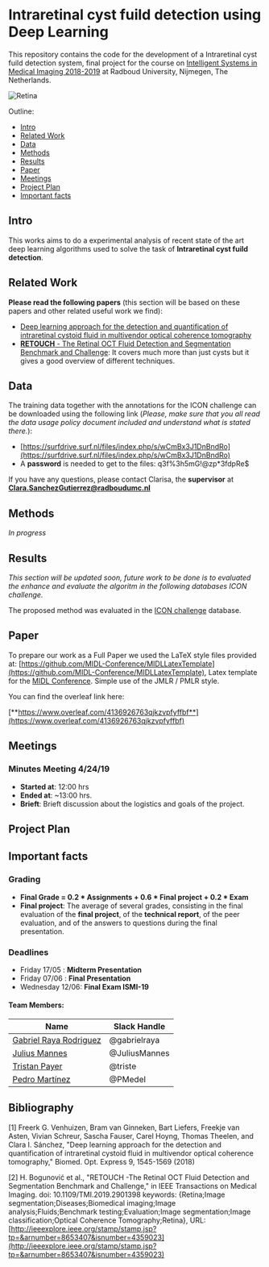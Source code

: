# Intraretinal cyst fuild detection using Deep Learning


This repository contains the code for the development of a Intraretinal cyst fuild detection system, final project for the course on [Intelligent Systems in Medical Imaging 2018-2019](https://ismi19.grand-challenge.org/) at Radboud University, Nijmegen, The Netherlands.

![Retina](https://github.com/gabrielraya/retina/blob/master/images/project.png)



Outline: 

- [Intro](#Intro)
- [Related Work](#related-work)
- [Data](#data)
- [Methods](#methods)
- [Results](#results)
- [Paper](#paper)
- [Meetings](#meetings)
- [Project Plan](#project-plan)
- [Important facts](#important-facts)




##  Intro
This works aims to do a experimental analysis of recent state of the art deep learning algorithms used to solve the task of **Intraretinal cyst fuild detection**.

## Related Work

**Please read the following papers** (this section will be based on these papers and other related useful work we find):

- [Deep learning approach for the detection and quantification of intraretinal cystoid fluid in multivendor optical coherence tomography](https://www.osapublishing.org/boe/abstract.cfm?uri=boe-9-4-1545)
- [**RETOUCH** - The Retinal OCT Fluid Detection and
Segmentation Benchmark and Challenge](https://ieeexplore.ieee.org/stamp/stamp.jsp?tp=&arnumber=8653407):  It covers much more than just cysts but it gives a good overview of different techniques.



## Data
The training data together with the annotations for the ICON challenge can be downloaded using the following link (*Please, make sure that you all read the data usage policy document included and understand what is stated there.*):


- [https://surfdrive.surf.nl/files/index.php/s/wCmBx3J1DnBndRo](https://surfdrive.surf.nl/files/index.php/s/wCmBx3J1DnBndRo)  
- A **password** is needed to get to the files: q3f%3h5mG!@zp*3fdpRe$
 

If you have any questions, please contact Clarisa, the **supervisor** at [**Clara.SanchezGutierrez@radboudumc.nl**](Clara.SanchezGutierrez@radboudumc.nl)


## Methods
*In progress*

## Results
*This section will be updated soon, future work to be done is to evaluated the enhance and evaluate the algoritm in the following databases ICON challenge.*

The proposed method was evaluated in the [ICON challenge]() database.


## Paper
To prepare our work as a Full Paper we used the LaTeX style files provided at:
[https://github.com/MIDL-Conference/MIDLLatexTemplate](https://github.com/MIDL-Conference/MIDLLatexTemplate), Latex template for the [MIDL Conference](https://midl.io/). Simple use of the JMLR / PMLR style.

You can find the overleaf link here:

[**https://www.overleaf.com/4136926763qjkzvpfyffbf**](https://www.overleaf.com/4136926763qjkzvpfyffbf)

## Meetings

### Minutes Meeting 4/24/19

- **Started at**: 12:00 hrs
- **Ended at**: ~13:00 hrs.
- **Brieft**: Brieft discussion about the logistics and goals of the project.


## Project Plan



## Important facts

### Grading
- **Final Grade = 0.2 * Assignments + 0.6 * Final project + 0.2 * Exam**
- **Final project**:
The average of several grades, consisting in the final evaluation of the **final project**, of the **technical report**, of the peer evaluation, and of the answers to questions during the final presentation.


### Deadlines
- Friday 17/05 : **Midterm Presentation**
- Friday 07/06 : **Final Presentation**
- Wednesday 12/06: **Final Exam ISMI-19**


#### Team Members:

|Name     |  Slack Handle   |
|---------|-----------------|
|[Gabriel Raya Rodriguez](https://github.com/gabrielraya) |     @gabrielraya    |
|[Julius Mannes](https://github.com/OdysseasKr)| @JuliusMannes        |
|[Tristan Payer](https://github.com/oliversion) |     @triste    |
|[Pedro Martínez](https://github.com/PMedel) |     @PMedel    |






## Bibliography

[1] Freerk G. Venhuizen, Bram van Ginneken, Bart Liefers, Freekje van Asten, Vivian Schreur, Sascha Fauser, Carel Hoyng, Thomas Theelen, and Clara I. Sánchez, "Deep learning approach for the detection and quantification of intraretinal cystoid fluid in multivendor optical coherence tomography," Biomed. Opt. Express 9, 1545-1569 (2018)

[2] H. Bogunović et al., "RETOUCH -The Retinal OCT Fluid Detection and Segmentation Benchmark and Challenge," in IEEE Transactions on Medical Imaging.
doi: 10.1109/TMI.2019.2901398
keywords: {Retina;Image segmentation;Diseases;Biomedical imaging;Image analysis;Fluids;Benchmark testing;Evaluation;Image segmentation;Image classification;Optical Coherence Tomography;Retina},
URL: [http://ieeexplore.ieee.org/stamp/stamp.jsp?tp=&arnumber=8653407&isnumber=4359023](http://ieeexplore.ieee.org/stamp/stamp.jsp?tp=&arnumber=8653407&isnumber=4359023)



